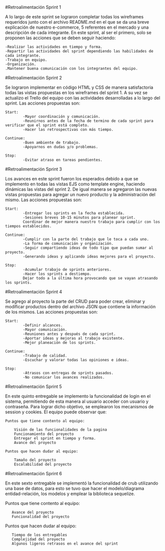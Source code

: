 #Retroalimentación Sprint 1

A lo largo de este sprint se lograron completar todas los wireframes requeridos junto con el archivo README.md en el que se da una breve explicación de nuestro e-commerce, 5 referentes en el mercado y una descripción de cada integrante. 
En este sprint, al ser el primero, solo se proponen las acciones que se deben seguir haciendo:

    -Realizar las actividades en tiempo y forma.
    -Repartir las actividades del sprint dependiendo las habilidades de cada integrante.
    -Trabajo en equipo.
    -Organización.
    .Mantener buena comunicación con los integrantes del equipo.


#Retroalimentación Sprint 2

Se lograron implementar en código HTML y CSS de manera satisfactoria todas las vistas propuestas en los wireframes del sprint 1. A su vez se actualizo el Trello del equipo con las actividades desarrolladas a lo largo del sprint. Las acciones propuestas son:

    Start:  
            -Mayor coordinación y comunicación.
            -Reunirnos antes de la fecha de termino de cada sprint para verificar que el sprint está completo.
            -Hacer las retrospectivas con más tiempo.

    Continue:
            -Buen ambiente de trabajo.
            -Apoyarnos en dudas y/o problemas.
    
    Stop: 
            -Evitar atraso en tareas pendientes.

#Retroalimentación Sprint 3

Los avances en este sprint fueron los esperados debido a que se implemento en todas las vistas EJS como template engine, haciendo dinámicas las vistas del sprint 2. De igual manera se agregaron las nuevas vistas propuestas para agregar un nuevo producto y la administración del mismo. Las acciones propuestas son:

    Start:  
            -Entregar los sprints en la fecha establecida.
            -Sesiones breves 10-15 minutos para planear sprint.
            Coordinar de mejor manera nuestro trabajo para cumplir con los tiempos establecidos.

    Continue:
            -Cumplir con la parte del trabajo que le toca a cada uno.
            -La forma de comunicación y organización.
            -Seguir compartiendo ideas de todo tipo que puedan sumar al proyecto.
            -Generando ideas y aplicando ideas mejores para el proyecto.
    
    Stop: 
            -Acumular trabajo de sprints anteriores.
            -Hacer los sprints a destiempo.
            Dejar todo a la última hora provocando que se vayan atrasando los sprints.

#Retroalimentación Sprint 4

Se agrego al proyecto la parte del CRUD para poder crear, eliminar y modificar productos dentro del archivo JSON que contiene la información de los mismos. Las acciones propuestas son:

    Start:  
            -Definir alcances.
            -Mayor comunicación.
            -Reuniones antes y después de cada sprint.
            -Aportar ideas y mejoras al trabajo existente.
            -Mejor planeación de los sprints.

    Continue:
            -Trabajo de calidad.
            -Escuchar y valorar todas las opiniones e ideas.
    
    Stop: 
            -Atrasos con entregas de sprints pasados.
            -No comunicar los avances realizados.
            
#Retroalimentación Sprint 5

En este quinto entregable se implemento la funcionalidad de login en el sistema, permitiendo de esta manera al usuario acceder con usuario y contraseña. Para lograr dicho objetivo, se emplearon los mecanismos de session y cookies. El equipo puede observar que:  

    Puntos que tiene contento al equipo: 

        Visión de las funcionalidades de la pagina
        Funcionamiento del proyecto
        Entregar el sprint en tiempo y forma.
        Avance del proyecto

    Puntos que hacen dudar al equipo:

        Tamaño del proyecto
        Escalabilidad del proyecto

#Retroalimentación Sprint 6

En este sexto entregable se implementó la funcionalidad de crub utilizando una base de datos, para esto se tuvo que hacer el modelo/diagrama entidad-relación, los modelos y emplear la biblioteca sequelize.
 
Puntos que tiene contento al equipo:
 
       Avance del proyecto
       Funcionalidad del proyecto
 
   Puntos que hacen dudar al equipo:
 
       Tiempo de los entregables
       Complejidad del proyecto
       Algunos ligeros retrasos en el avance del sprint


